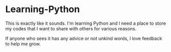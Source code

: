 # Learning-Python

This is exactly like it sounds. I'm learning Python and I need a place to store my codes that I want to share with others for various reasons.

If anyone who sees it has any advice or not unkind words, I love feedback to help me grow. 
